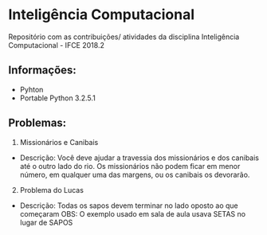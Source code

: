 # Inteligência Computacional
Repositório com as contribuições/ atividades da disciplina Inteligência Computacional - IFCE 2018.2

## Informações:
* Pyhton
* Portable Python 3.2.5.1

## Problemas:
1. Missionários e Canibais 
* Descrição: Você deve ajudar a travessia dos missionários e dos canibais até o outro lado do rio.
Os missionários não podem ficar em menor número, em qualquer uma das margens, ou os canibais os devorarão.
2. Problema do Lucas
* Descrição: Todas os sapos devem terminar no lado oposto ao que começaram
OBS: O exemplo usado em sala de aula usava SETAS no lugar de SAPOS
